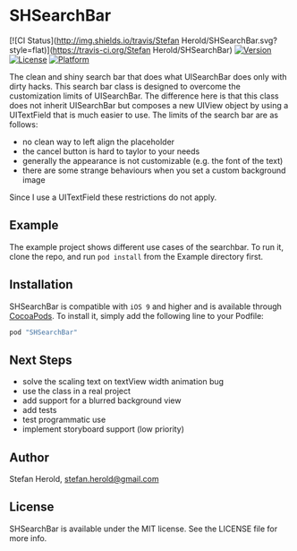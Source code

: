 # SHSearchBar

[![CI Status](http://img.shields.io/travis/Stefan Herold/SHSearchBar.svg?style=flat)](https://travis-ci.org/Stefan Herold/SHSearchBar)
[![Version](https://img.shields.io/cocoapods/v/SHSearchBar.svg?style=flat)](http://cocoapods.org/pods/SHSearchBar)
[![License](https://img.shields.io/cocoapods/l/SHSearchBar.svg?style=flat)](http://cocoapods.org/pods/SHSearchBar)
[![Platform](https://img.shields.io/cocoapods/p/SHSearchBar.svg?style=flat)](http://cocoapods.org/pods/SHSearchBar)

The clean and shiny search bar that does what UISearchBar does only with dirty hacks. This search bar class is designed to overcome the customization limits of UISearchBar. The difference here is that this class does not inherit UISearchBar but composes a new UIView object by using a UITextField that is much easier to use. The limits of the search bar are as follows:

- no clean way to left align the placeholder
- the cancel button is hard to taylor to your needs
- generally the appearance is not customizable (e.g. the font of the text)
- there are some strange behaviours when you set a custom background image

Since I use a UITextField these restrictions do not apply.

## Example

The example project shows different use cases of the searchbar. To run it, clone the repo, and run `pod install` from the Example directory first.

## Installation

SHSearchBar is compatible with `iOS 9` and higher and is available through [CocoaPods](http://cocoapods.org). To install it, simply add the following line to your Podfile:

```ruby
pod "SHSearchBar"
```

## Next Steps

- solve the scaling text on textView width animation bug
- use the class in a real project
- add support for a blurred background view
- add tests
- test programmatic use
- implement storyboard support (low priority)

## Author

Stefan Herold, stefan.herold@gmail.com

## License

SHSearchBar is available under the MIT license. See the LICENSE file for more info.
